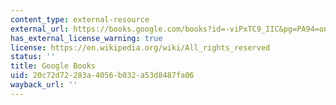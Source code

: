 ```yaml
---
content_type: external-resource
external_url: https://books.google.com/books?id=-viPxTC9_IIC&pg=PA94=onepage#v=onepage&q&f=false
has_external_license_warning: true
license: https://en.wikipedia.org/wiki/All_rights_reserved
status: ''
title: Google Books
uid: 20c72d72-283a-4056-b032-a53d8487fa06
wayback_url: ''
---
```

